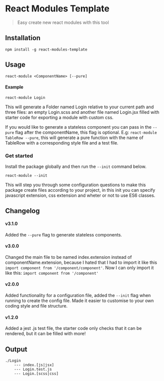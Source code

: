 # React Modules Template
> Easy create new react modules with this tool

## Installation
```
npm install -g react-modules-template
```

## Usage
```
react-module <ComponentName> [--pure]
```

#### Example
```
react-module Login
```

This will generate a Folder named Login relative to your current path
and three files: an empty Login.scss and another file named Login.jsx filled with
starter code for exporting a module with custom css.

If you would like to generate a stateless component you can pass in the `--pure` flag after the componentName, this flag is optional. E.g: `react-module TableRow --pure`, this will generate a pure function with the name of TableRow with a corresponding style file and a test file.

### Get started

Install the package globally and then run the `--init` command below.
```
react-module --init
```

This will step you through some configuration questions to make this package create files according to your project, in this init you can specify javascript extension, css extension and wheter or not to use ES6 classes.

## Changelog

#### v3.1.0
Added the `--pure` flag to generate stateless components.

#### v3.0.0
Changed the main file to be named index.extension instead of componentName.extension, because I hated that I had to import it like this `import component from '/component/component'`.
Now I can only import it like this: `import component from '/component'`

#### v2.0.0
Added functionality for a configuration file, added the `--init` flag when running to create the config file.
Made it easier to customise to your own coding style and file structure.

#### v1.2.0
Added a jest .js test file, the starter code only checks that it can be rendered, but it can be filled with more!

## Output
```
./Login
    --- index.[js|jsx]
    --- Login.test.js
    --- Login.[scss|css]
```
